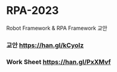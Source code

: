 # RPA-2023
Robot Framework & RPA Framework 교안

### 교안		https://han.gl/kCyolz
### Work Sheet		https://han.gl/PxXMvf
